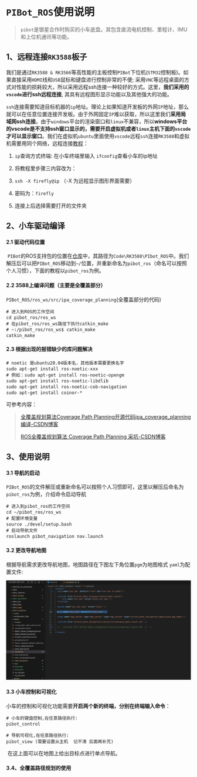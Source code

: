 # `PIBot_ROS`使用说明

> `pibot`是银星合作时购买的小车底盘。其包含直流电机控制、里程计、IMU和上位机通讯等功能。

## 1、远程连接`RK3588`板子

​		我们是通过`RK3588 & RK3566`等高性能的主板控制`PIBot`下位机(`STM32`控制板)。如果直接采用`HDMI`线和`USB`鼠标和键盘进行控制非常的不便; 采用`VNC`等远程桌面的方式对性能的损耗较大，所以采用远程ssh连接一种较好的方式。这里，**我们采用的`vscode`进行ssh远程连接**, 其具有远程图形显示功能以及其他强大的功能。

​		`ssh`连接需要知道目标机器的`ip`地址。理论上如果知道开发板的外网`IP`地址，那么就可以在任意位置连接开发板。由于外网固定`IP`难以获取，所以这里我们**采用局域网ssh连接**。由于`windows`平台的渲染窗口和`linux`不兼容，所以**windows平台的vscode是不支持ssh窗口显示的，需要开启虚拟机或者`linux`主机下面的`vscode`才可以显示窗口**。我们在虚拟机`ubuntu`里面使用`vscode`远程`ssh`连接`RK3588`和虚拟机需要用同个网络，远程连接[教程](http://www.autolabor.com.cn/book/ROSTutorials/di-9-zhang-ji-qi-ren-dao-822a28-shi-4f5329/92-vscodeyuan-cheng-kai-fa.html)：

1. `ip`查询方式终端: 在小车终端里输入 `ifconfig`查看小车的ip地址
2. 将教程里步骤三内容改为：

3. `ssh -X firefly@ip` （-X 为远程显示图形界面需要）
4. 密码为：`firefly`

5. 连接上后选择需要打开的文件夹


## 2、小车驱动编译

#### 2.1 驱动代码位置

​		`PIBot`的ROS支持包的位置在[仓库]([RobotKernal-UESTC](http://logzhan.ticp.io:30000/logzhan/RobotKernal-UESTC))中，其路径为`Code\RK3588\PIbot_ROS`中。我们解压后可以把`PIBot_ROS`移动到`~/`位置，并重新命名为`pibot_ros`（命名可以按照个人习惯），下面的教程以`pibot_ros`为例。

#### 2.2 3588上编译问题（主要是全覆盖部分）

​		`PIBot_ROS/ros_ws/src/ipa_coverage_planning`(全覆盖部分的代码)

```shell
# 进入到ROS的工作空间
cd pibot_ros/ros_ws
# 在pibot_ros/ros_ws路径下执行catkin_make
# ~:/pibot_ros/ros_ws$ catkin_make
catkin_make
```

#### 2.3 根据出现的报错缺少的库问题解决

```shell
# noetic 是ubuntu20.04版本名，其他版本需要更换名字
sudo apt-get install ros-noetic-xxx   
# 例如：sudo apt-get install ros-noetic-opengm
sudo apt-get install ros-noetic-libdlib
sudo apt-get install ros-noetic-cob-navigation
sudo apt-get install coinor-*
```

可参考内容：

> [全覆盖规划算法Coverage Path Planning开源代码ipa_coverage_planning编译-CSDN博客](https://blog.csdn.net/ktigerhero3/article/details/121562049)
>
> [ROS全覆盖规划算法 Coverage Path Planning 采坑-CSDN博客](https://blog.csdn.net/weixin_42179076/article/details/121164350)

## 3、使用说明

#### 3.1 导航的启动

​		`PIBot_ROS`的文件解压或重新命名可以按照个人习惯即可，这里以解压后命名为`pibot_ros`为例，介绍命令启动导航

```shell
# 进入到pibot_ros的工作空间
cd ~/pibot_ros/ros_ws
# 配置环境变量
source ./devel/setup.bash
# 启动导航文件
roslaunch pibot_navigation nav.launch
```

#### 3.2 更改导航地图

​		根据导航需求更改导航地图，地图路径在下图左下角位置`pgm`为地图格式 `yaml`为配置文件:

<img src="./Image/ROS_Using (3).png" alt="Untitled" style="zoom:80%;" />

#### 3.3 小车控制和可视化

​		小车的控制和可视化功能需要**开启两个新的终端，分别在终端输入命令**：

```shell
# 小车的键盘控制,在任意路径执行:
pibot_control
```

```shell
# 导航可视化,在任意路径执行:
pibot_view (需要设置从主机  记不清 后面再补充)
```

​		在这上面可以在地图上给出目标点进行单点导航。

#### 3.4、全覆盖路径规划的使用